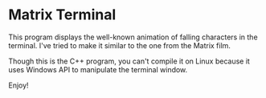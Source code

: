 Matrix Terminal
===============

This program displays the well-known animation of falling characters in the terminal. I've tried to make it similar to the one from the Matrix film.

Though this is the C++ program, you can't compile it on Linux because it uses Windows API to manipulate the terminal window.

Enjoy!